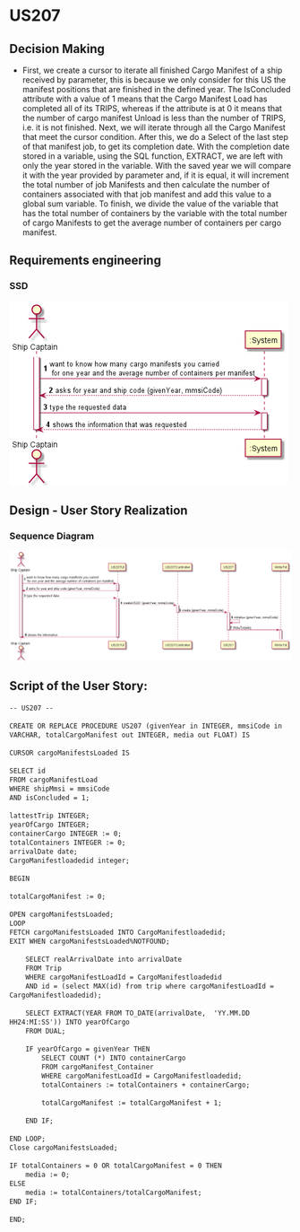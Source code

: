 # US207


## Decision Making

* First, we create a cursor to iterate all finished Cargo Manifest of a ship received by parameter, this is because we only consider for this US the manifest positions that are finished in the defined year. The IsConcluded attribute with a value of 1 means that the Cargo Manifest Load has completed all of its TRIPS, whereas if the attribute is at 0 it means that the number of cargo manifest Unload is less than the number of TRIPS, i.e. it is not finished. Next, we will iterate through all the Cargo Manifest that meet the cursor condition. After this, we do a Select of the last step of that manifest job, to get its completion date. With the completion date stored in a variable, using the SQL function, EXTRACT, we are left with only the year stored in the variable. With the saved year we will compare it with the year provided by parameter and, if it is equal, it will increment the total number of job Manifests and then calculate the number of containers associated with that job manifest and add this value to a global sum variable. To finish, we divide the value of the variable that has the total number of containers by the variable with the total number of cargo Manifests to get the average number of containers per cargo manifest.

## Requirements engineering


### SSD

![SSD_US207.png](US207_SSD.png)


## Design - User Story Realization

### Sequence Diagram

![SD_US207.png](US207_SD.png)

## Script of the User Story:

    -- US207 --

    CREATE OR REPLACE PROCEDURE US207 (givenYear in INTEGER, mmsiCode in VARCHAR, totalCargoManifest out INTEGER, media out FLOAT) IS
    
    CURSOR cargoManifestsLoaded IS

    SELECT id
    FROM cargoManifestLoad
    WHERE shipMmsi = mmsiCode
    AND isConcluded = 1;

    lattestTrip INTEGER;
    yearOfCargo INTEGER;
    containerCargo INTEGER := 0;
    totalContainers INTEGER := 0;
    arrivalDate date;
    CargoManifestloadedid integer;

    BEGIN

    totalCargoManifest := 0;

    OPEN cargoManifestsLoaded;
    LOOP
    FETCH cargoManifestsLoaded INTO CargoManifestloadedid;
    EXIT WHEN cargoManifestsLoaded%NOTFOUND;

        SELECT realArrivalDate into arrivalDate
        FROM Trip
        WHERE cargoManifestLoadId = CargoManifestloadedid
        AND id = (select MAX(id) from trip where cargoManifestLoadId = CargoManifestloadedid);

        SELECT EXTRACT(YEAR FROM TO_DATE(arrivalDate,  'YY.MM.DD HH24:MI:SS')) INTO yearOfCargo
        FROM DUAL;

        IF yearOfCargo = givenYear THEN
            SELECT COUNT (*) INTO containerCargo
            FROM cargoManifest_Container
            WHERE cargoManifestLoadId = CargoManifestloadedid;
            totalContainers := totalContainers + containerCargo;

            totalCargoManifest := totalCargoManifest + 1;

        END IF;

    END LOOP;
    Close cargoManifestsLoaded;

    IF totalContainers = 0 OR totalCargoManifest = 0 THEN 
        media := 0;
    ELSE
        media := totalContainers/totalCargoManifest;
    END IF;

    END;